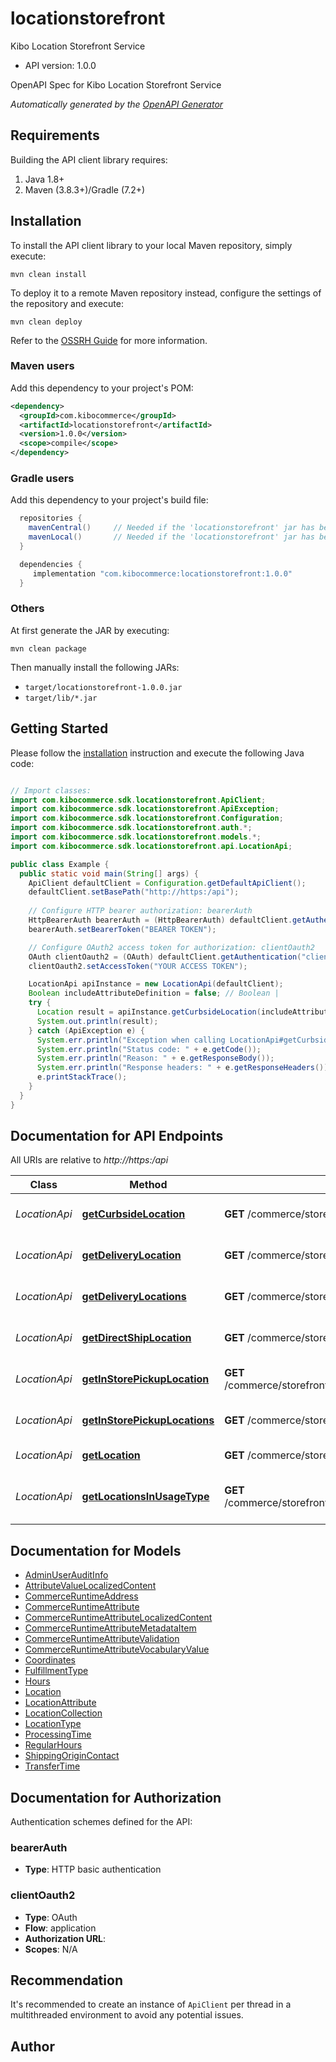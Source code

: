 # locationstorefront

Kibo Location Storefront Service
- API version: 1.0.0

OpenAPI Spec for Kibo Location Storefront Service


*Automatically generated by the [OpenAPI Generator](https://openapi-generator.tech)*


## Requirements

Building the API client library requires:
1. Java 1.8+
2. Maven (3.8.3+)/Gradle (7.2+)

## Installation

To install the API client library to your local Maven repository, simply execute:

```shell
mvn clean install
```

To deploy it to a remote Maven repository instead, configure the settings of the repository and execute:

```shell
mvn clean deploy
```

Refer to the [OSSRH Guide](http://central.sonatype.org/pages/ossrh-guide.html) for more information.

### Maven users

Add this dependency to your project's POM:

```xml
<dependency>
  <groupId>com.kibocommerce</groupId>
  <artifactId>locationstorefront</artifactId>
  <version>1.0.0</version>
  <scope>compile</scope>
</dependency>
```

### Gradle users

Add this dependency to your project's build file:

```groovy
  repositories {
    mavenCentral()     // Needed if the 'locationstorefront' jar has been published to maven central.
    mavenLocal()       // Needed if the 'locationstorefront' jar has been published to the local maven repo.
  }

  dependencies {
     implementation "com.kibocommerce:locationstorefront:1.0.0"
  }
```

### Others

At first generate the JAR by executing:

```shell
mvn clean package
```

Then manually install the following JARs:

* `target/locationstorefront-1.0.0.jar`
* `target/lib/*.jar`

## Getting Started

Please follow the [installation](#installation) instruction and execute the following Java code:

```java

// Import classes:
import com.kibocommerce.sdk.locationstorefront.ApiClient;
import com.kibocommerce.sdk.locationstorefront.ApiException;
import com.kibocommerce.sdk.locationstorefront.Configuration;
import com.kibocommerce.sdk.locationstorefront.auth.*;
import com.kibocommerce.sdk.locationstorefront.models.*;
import com.kibocommerce.sdk.locationstorefront.api.LocationApi;

public class Example {
  public static void main(String[] args) {
    ApiClient defaultClient = Configuration.getDefaultApiClient();
    defaultClient.setBasePath("http://https:/api");
    
    // Configure HTTP bearer authorization: bearerAuth
    HttpBearerAuth bearerAuth = (HttpBearerAuth) defaultClient.getAuthentication("bearerAuth");
    bearerAuth.setBearerToken("BEARER TOKEN");

    // Configure OAuth2 access token for authorization: clientOauth2
    OAuth clientOauth2 = (OAuth) defaultClient.getAuthentication("clientOauth2");
    clientOauth2.setAccessToken("YOUR ACCESS TOKEN");

    LocationApi apiInstance = new LocationApi(defaultClient);
    Boolean includeAttributeDefinition = false; // Boolean | 
    try {
      Location result = apiInstance.getCurbsideLocation(includeAttributeDefinition);
      System.out.println(result);
    } catch (ApiException e) {
      System.err.println("Exception when calling LocationApi#getCurbsideLocation");
      System.err.println("Status code: " + e.getCode());
      System.err.println("Reason: " + e.getResponseBody());
      System.err.println("Response headers: " + e.getResponseHeaders());
      e.printStackTrace();
    }
  }
}

```

## Documentation for API Endpoints

All URIs are relative to *http://https:/api*

Class | Method | HTTP request | Description
------------ | ------------- | ------------- | -------------
*LocationApi* | [**getCurbsideLocation**](docs/LocationApi.md#getCurbsideLocation) | **GET** /commerce/storefront/locationUsageTypes/CS/location | Get Curbside Location
*LocationApi* | [**getDeliveryLocation**](docs/LocationApi.md#getDeliveryLocation) | **GET** /commerce/storefront/locationUsageTypes/DL/location | Get Delivery Location
*LocationApi* | [**getDeliveryLocations**](docs/LocationApi.md#getDeliveryLocations) | **GET** /commerce/storefront/locationUsageTypes/DL/locations | Get Delivery Locations
*LocationApi* | [**getDirectShipLocation**](docs/LocationApi.md#getDirectShipLocation) | **GET** /commerce/storefront/locationUsageTypes/DS/location | Get Direct Ship Location
*LocationApi* | [**getInStorePickupLocation**](docs/LocationApi.md#getInStorePickupLocation) | **GET** /commerce/storefront/locationUsageTypes/SP/locations/{locationCode} | Get In Store Pickup Location
*LocationApi* | [**getInStorePickupLocations**](docs/LocationApi.md#getInStorePickupLocations) | **GET** /commerce/storefront/locationUsageTypes/SP/locations | Get In Store Pickup Locations
*LocationApi* | [**getLocation**](docs/LocationApi.md#getLocation) | **GET** /commerce/storefront/locations/{locationCode} | Get Location
*LocationApi* | [**getLocationsInUsageType**](docs/LocationApi.md#getLocationsInUsageType) | **GET** /commerce/storefront/locationUsageTypes/{locationUsageType}/locations | Get Locations In Usage Type


## Documentation for Models

 - [AdminUserAuditInfo](docs/AdminUserAuditInfo.md)
 - [AttributeValueLocalizedContent](docs/AttributeValueLocalizedContent.md)
 - [CommerceRuntimeAddress](docs/CommerceRuntimeAddress.md)
 - [CommerceRuntimeAttribute](docs/CommerceRuntimeAttribute.md)
 - [CommerceRuntimeAttributeLocalizedContent](docs/CommerceRuntimeAttributeLocalizedContent.md)
 - [CommerceRuntimeAttributeMetadataItem](docs/CommerceRuntimeAttributeMetadataItem.md)
 - [CommerceRuntimeAttributeValidation](docs/CommerceRuntimeAttributeValidation.md)
 - [CommerceRuntimeAttributeVocabularyValue](docs/CommerceRuntimeAttributeVocabularyValue.md)
 - [Coordinates](docs/Coordinates.md)
 - [FulfillmentType](docs/FulfillmentType.md)
 - [Hours](docs/Hours.md)
 - [Location](docs/Location.md)
 - [LocationAttribute](docs/LocationAttribute.md)
 - [LocationCollection](docs/LocationCollection.md)
 - [LocationType](docs/LocationType.md)
 - [ProcessingTime](docs/ProcessingTime.md)
 - [RegularHours](docs/RegularHours.md)
 - [ShippingOriginContact](docs/ShippingOriginContact.md)
 - [TransferTime](docs/TransferTime.md)


## Documentation for Authorization

Authentication schemes defined for the API:
### bearerAuth

- **Type**: HTTP basic authentication

### clientOauth2

- **Type**: OAuth
- **Flow**: application
- **Authorization URL**: 
- **Scopes**: N/A


## Recommendation

It's recommended to create an instance of `ApiClient` per thread in a multithreaded environment to avoid any potential issues.

## Author



